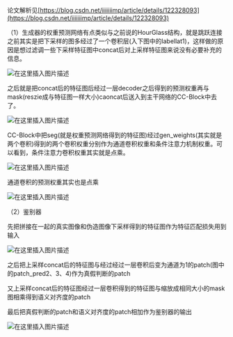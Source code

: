 ﻿论文解析见[https://blog.csdn.net/iiiiiiimp/article/details/122328093](https://blog.csdn.net/iiiiiiimp/article/details/122328093)

（1）生成器的权重预测网络有点类似与之前说的HourGlass结构，就是跳跃连接之前其实是把下采样的图多经过了一个卷积层(入下图中的labellat1)，这样做的原因是想过滤调一些下采样特征图中concat后对上采样特征图来说没有必要补充的信息。

![在这里插入图片描述](https://img-blog.csdnimg.cn/903d23e2a36f450da3cf5aa1996748f9.png?x-oss-process=image/watermark,type_d3F5LXplbmhlaQ,shadow_50,text_Q1NETiBAaWlpaWlpaW1w,size_15,color_FFFFFF,t_70,g_se,x_16)

之后就是把concat后的特征图后经过一层decoder之后得到的预测权重再与mask(reszie成与特征图一样大小)caoncat后送入到主干网络的CC-Block中去了。

![在这里插入图片描述](https://img-blog.csdnimg.cn/59c8434d86b545e186062ce6eb940a90.png?x-oss-process=image/watermark,type_d3F5LXplbmhlaQ,shadow_50,text_Q1NETiBAaWlpaWlpaW1w,size_14,color_FFFFFF,t_70,g_se,x_16)

CC-Block中把seg(就是权重预测网络得到的特征图)经过gen_weights(其实就是两个卷积)得到的两个卷积权重分别作为通道卷积权重和条件注意力机制权重。可以看到，条件注意力卷积权重其实就是点乘。

![在这里插入图片描述](https://img-blog.csdnimg.cn/198da41c727a48609e0a57377c6da7aa.png?x-oss-process=image/watermark,type_d3F5LXplbmhlaQ,shadow_50,text_Q1NETiBAaWlpaWlpaW1w,size_20,color_FFFFFF,t_70,g_se,x_16)

通道卷积的预测权重其实也是点乘

![在这里插入图片描述](https://img-blog.csdnimg.cn/9bc8dfacc2454e83b83eb2e6ea047509.png)

（2）鉴别器

先把拼接在一起的真实图像和伪造图像下采样得到的特征图作为特征匹配损失用到输入

![在这里插入图片描述](https://img-blog.csdnimg.cn/53d47608aa2e4ba9b3f1ce51b6a59cb0.png?x-oss-process=image/watermark,type_d3F5LXplbmhlaQ,shadow_50,text_Q1NETiBAaWlpaWlpaW1w,size_20,color_FFFFFF,t_70,g_se,x_16)

之后把上采样concat后的特征图与经过经过一层卷积后变为通道为1的patch(图中的patch_pred2、3、4)作为真假判断的patch

又上采样concat后的特征图经过一层卷积得到的特征图与缩放成相同大小的mask图相乘得到语义对齐度的patch

最后把真假判断的patch和语义对齐度的patch相加作为鉴别器的输出

![在这里插入图片描述](https://img-blog.csdnimg.cn/134ce36b3ad84dcb839adf575d430cf0.png?x-oss-process=image/watermark,type_d3F5LXplbmhlaQ,shadow_50,text_Q1NETiBAaWlpaWlpaW1w,size_20,color_FFFFFF,t_70,g_se,x_16)